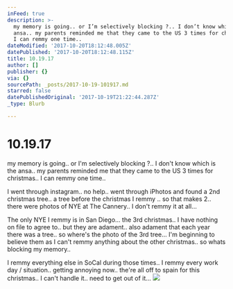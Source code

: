 ```yaml
---
inFeed: true
description: >-
  my memory is going.. or I’m selectively blocking ?.. I don’t know which is the
  ansa.. my parents reminded me that they came to the US 3 times for christmas..
  I can remmy one time.. 
dateModified: '2017-10-20T18:12:48.005Z'
datePublished: '2017-10-20T18:12:48.115Z'
title: 10.19.17
author: []
publisher: {}
via: {}
sourcePath: _posts/2017-10-19-101917.md
starred: false
datePublishedOriginal: '2017-10-19T21:22:44.287Z'
_type: Blurb

---
```

# 10.19.17

my memory is going.. or I'm selectively blocking ?.. I don't know which is the ansa.. my parents reminded me that they came to the US 3 times for christmas.. I can remmy one time.. 

I went through instagram.. no help.. went through iPhotos and found a 2nd christmas tree.. a tree before the christmas I remmy .. so that makes 2.. there were photos of NYE at The Cannery.. I don't remmy it at all...

The only NYE I remmy is in San Diego... the 3rd christmas.. I have nothing on file to agree to.. but they are adament.. also adament that each year there was a tree.. so where's the photo of the 3rd tree... I'm beginning to believe them as I can't remmy anything about the other christmas.. so whats blocking my memory.. 

I remmy everything else in SoCal during those times.. I remmy every work day / situation.. getting annoying now.. the're all off to spain for this christmas.. I can't handle it.. need to get out of it...
![](https://the-grid-user-content.s3-us-west-2.amazonaws.com/780dffa3-de45-43cb-b0ba-3f74458e8b0c.jpg)